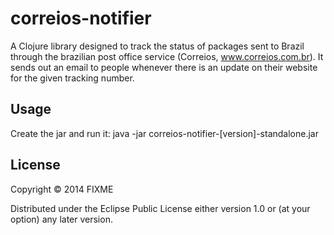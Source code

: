 # correios-notifier

A Clojure library designed to track the status of packages sent to Brazil through the brazilian post office service (Correios, www.correios.com.br). It sends out an email to people whenever there is an update on their website for the given tracking number.

## Usage

Create the jar and run it: java -jar correios-notifier-[version]-standalone.jar 

## License

Copyright © 2014 FIXME

Distributed under the Eclipse Public License either version 1.0 or (at your option) any later version.
